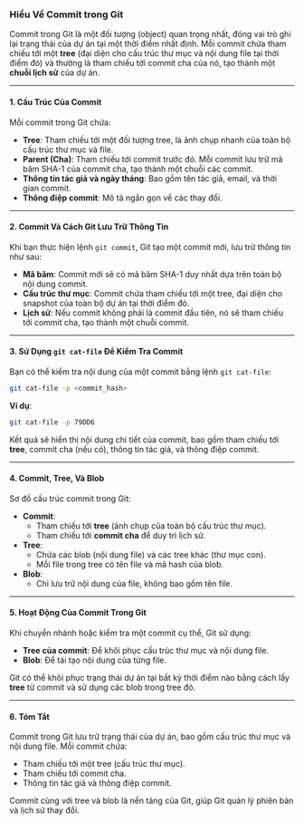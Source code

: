 ### Hiểu Về Commit trong Git

Commit trong Git là một đối tượng (object) quan trọng nhất, đóng vai trò ghi lại trạng thái của dự án tại một thời điểm nhất định. Mỗi commit chứa tham chiếu tới một **tree** (đại diện cho cấu trúc thư mục và nội dung file tại thời điểm đó) và thường là tham chiếu tới commit cha của nó, tạo thành một **chuỗi lịch sử** của dự án.

---

#### **1. Cấu Trúc Của Commit**

Mỗi commit trong Git chứa:

- **Tree**: Tham chiếu tới một đối tượng tree, là ảnh chụp nhanh của toàn bộ cấu trúc thư mục và file.
- **Parent (Cha)**: Tham chiếu tới commit trước đó. Mỗi commit lưu trữ mã băm SHA-1 của commit cha, tạo thành một chuỗi các commit.
- **Thông tin tác giả và ngày tháng**: Bao gồm tên tác giả, email, và thời gian commit.
- **Thông điệp commit**: Mô tả ngắn gọn về các thay đổi.

---

#### **2. Commit Và Cách Git Lưu Trữ Thông Tin**

Khi bạn thực hiện lệnh `git commit`, Git tạo một commit mới, lưu trữ thông tin như sau:

- **Mã băm**: Commit mới sẽ có mã băm SHA-1 duy nhất dựa trên toàn bộ nội dung commit.
- **Cấu trúc thư mục**: Commit chứa tham chiếu tới một tree, đại diện cho snapshot của toàn bộ dự án tại thời điểm đó.
- **Lịch sử**: Nếu commit không phải là commit đầu tiên, nó sẽ tham chiếu tới commit cha, tạo thành một chuỗi commit.

---

#### **3. Sử Dụng `git cat-file` Để Kiểm Tra Commit**

Bạn có thể kiểm tra nội dung của một commit bằng lệnh `git cat-file`:

```bash
git cat-file -p <commit_hash>
```

**Ví dụ**: 

```bash
git cat-file -p 79DD6
```

Kết quả sẽ hiển thị nội dung chi tiết của commit, bao gồm tham chiếu tới **tree**, commit cha (nếu có), thông tin tác giả, và thông điệp commit.

---

#### **4. Commit, Tree, Và Blob**

Sơ đồ cấu trúc commit trong Git:

- **Commit**:
  - Tham chiếu tới **tree** (ảnh chụp của toàn bộ cấu trúc thư mục).
  - Tham chiếu tới **commit cha** để duy trì lịch sử.
- **Tree**:
  - Chứa các blob (nội dung file) và các tree khác (thư mục con).
  - Mỗi file trong tree có tên file và mã hash của blob.
- **Blob**:
  - Chỉ lưu trữ nội dung của file, không bao gồm tên file.

---

#### **5. Hoạt Động Của Commit Trong Git**

Khi chuyển nhánh hoặc kiểm tra một commit cụ thể, Git sử dụng:

- **Tree của commit**: Để khôi phục cấu trúc thư mục và nội dung file.
- **Blob**: Để tái tạo nội dung của từng file.

Git có thể khôi phục trạng thái dự án tại bất kỳ thời điểm nào bằng cách lấy **tree** từ commit và sử dụng các blob trong tree đó.

---

#### **6. Tóm Tắt**

Commit trong Git lưu trữ trạng thái của dự án, bao gồm cấu trúc thư mục và nội dung file. Mỗi commit chứa:

- Tham chiếu tới một tree (cấu trúc thư mục).
- Tham chiếu tới commit cha.
- Thông tin tác giả và thông điệp commit.

Commit cùng với tree và blob là nền tảng của Git, giúp Git quản lý phiên bản và lịch sử thay đổi.
